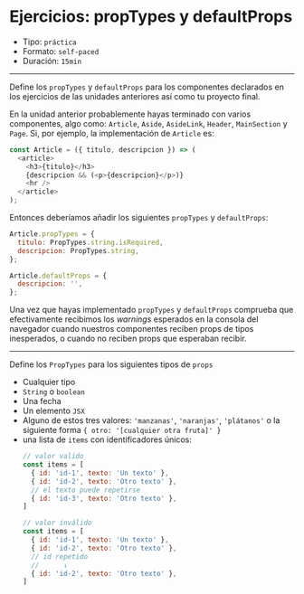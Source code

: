 # Ejercicios: propTypes y defaultProps

* Tipo: `práctica`
* Formato: `self-paced`
* Duración: `15min`

***

Define los `propTypes` y `defaultProps` para los componentes declarados en los
ejercicios de las unidades anteriores así como tu proyecto final.

En la unidad anterior probablemente hayas terminado con varios componentes, algo
como: `Article`, `Aside`, `AsideLink`, `Header`, `MainSection` y `Page`. Si, por
ejemplo, la implementación de `Article` es:

```js
const Article = ({ titulo, descripcion }) => (
  <article>
    <h3>{titulo}</h3>
    {descripcion && (<p>{descripcion}</p>)}
    <hr />
  </article>
);
```

Entonces deberíamos añadir los siguientes `propTypes` y `defaultProps`:

```js
Article.propTypes = {
  titulo: PropTypes.string.isRequired,
  descripcion: PropTypes.string,
};

Article.defaultProps = {
  descripcion: '',
};
```

Una vez que hayas implementado `propTypes` y `defaultProps` comprueba que
efectivamente recibimos los _warnings_ esperados en la consola del navegador
cuando nuestros componentes reciben props de tipos inesperados, o cuando no
reciben props que esperaban recibir.

***

Define los `PropTypes` para los siguientes tipos de `props`

* Cualquier tipo
* `String` o `boolean`
* Una fecha
* Un elemento `JSX`
* Alguno de estos tres valores: `'manzanas'`, `'naranjas'`, `'plátanos'` o la
  siguiente forma `{ otro: '[cualquier otra fruta]' }`
* una lista de `items` con identificadores únicos:
  ```js
  // valor valido
  const items = [
    { id: 'id-1', texto: 'Un texto' },
    { id: 'id-2', texto: 'Otro texto' },
    // el texto puede repetirse
    { id: 'id-3', texto: 'Otro texto' },
  ]

  // valor inválido
  const items = [
    { id: 'id-1', texto: 'Un texto' },
    { id: 'id-2', texto: 'Otro texto' },
    // id repetido
    //      ↓
    { id: 'id-2', texto: 'Otro texto' },
  ]
  ```
